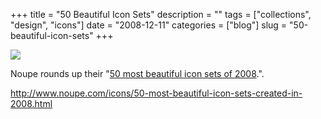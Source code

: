 +++
title = "50 Beautiful Icon Sets"
description = ""
tags = ["collections", "design", "icons"]
date = "2008-12-11"
categories = ["blog"]
slug = "50-beautiful-icon-sets"
+++



  <div class="notebook-screenshot"><a href="http://www.noupe.com/icons/50-most-beautiful-icon-sets-created-in-2008.html"><img src="/media/notebook/50-icon-sets.jpg" class="notebook-image" /></a></div><p>Noupe rounds up their "<a href="http://www.noupe.com/icons/50-most-beautiful-icon-sets-created-in-2008.html">50 most beautiful icon sets of 2008</a>.".</p>
    
  <a href="http://www.noupe.com/icons/50-most-beautiful-icon-sets-created-in-2008.html">http://www.noupe.com/icons/50-most-beautiful-icon-sets-created-in-2008.html</a>
